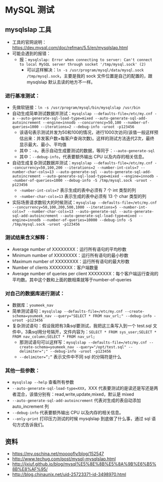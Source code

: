 # MySQL 测试


## mysqlslap 工具

- 工具的官网说明：<https://dev.mysql.com/doc/refman/5.5/en/mysqlslap.html>
- 可能会遇到的报错：
    - 报：`mysqlslap: Error when connecting to server: Can't connect to local MySQL server through socket '/tmp/mysql.sock' (2)`
        - 可以这样解决：`ln -s /usr/program/mysql/data/mysql.sock /tmp/mysql.sock`，主要是我的 sock 文件位置是自己的配置的，跟 mysqlslap 默认去读的地方不一样。


### 进行基准测试：

- 先做软链接：`ln -s /usr/program/mysql/bin/mysqlslap /usr/bin`
- 自动生成简单测试数据并测试：`mysqlslap --defaults-file=/etc/my.cnf -a --auto-generate-sql-load-type=mixed --auto-generate-sql-add-autoincrement --engine=innodb --concurrency=50,100 --number-of-queries=1000 --iterations=2 --debug-info -uroot -p123456`
    - 该语句表示测试并发为50和100的情况，进行1000次访问(该值一般这样预估出来：并发客户数×每客户查询次数)。这样的测试方法迭代2次，最终显示最大、最小、平均值
    - 其中：`-a`，表示自动生成要测试的数据，等同于：`--auto-generate-sql`
    - 其中：`--debug-info`，代表要额外输出 CPU 以及内存的相关信息。
- 自动生成复杂测试数据并测试：`mysqlslap --defaults-file=/etc/my.cnf --concurrency=50,100,200 --iterations=2 --number-int-cols=7 --number-char-cols=13 --auto-generate-sql --auto-generate-sql-add-autoincrement --auto-generate-sql-load-type=mixed --engine=innodb --number-of-queries=1000 --debug-info -S /tmp/mysql.sock -uroot -p123456`
    - `-number-int-cols=7` 表示生成的表中必须有 7 个 int 类型的列
    - `-number-char-cols=13` 表示生成的表中必须有 13 个 char 类型的列
- 实际场景请求数较大的时候测试：`mysqlslap --defaults-file=/etc/my.cnf --concurrency=50,100,200,500,1000 --iterations=5 --number-int-cols=7 --number-char-cols=13 --auto-generate-sql --auto-generate-sql-add-autoincrement --auto-generate-sql-load-type=mixed --engine=innodb --number-of-queries=10000 --debug-info -S /tmp/mysql.sock -uroot -p123456`

### 测试结果含义解释：

- Average number of XXXXXXXX：运行所有语句的平均秒数
- Minimum number of XXXXXXXX：运行所有语句的最小秒数
- Maximum number of XXXXXXXX：运行所有语句的最大秒数
- Number of clients XXXXXXXX：客户端数量
- Average number of queries per client XXXXXXXX：每个客户端运行查询的平均数。其中这个数和上面的数相乘就等于number-of-queries


### 对自己的数据库进行测试：

- 数据库：`youmeek_nav`
- 简单测试语句：`mysqlslap --defaults-file=/etc/my.cnf --create-schema=youmeek_nav --query="SELECT * FROM nav_url;" --debug-info -uroot -p123456`
- 复杂测试语句：假设我把有3条sql要测试，我把这三条写入到一个 test.sql 文件中，3条sql用分号隔开，文件内容为：`SELECT * FROM sys_user;SELECT * FROM nav_column;SELECT * FROM nav_url;`
    - 那测试语句可以这样写：`mysqlslap --defaults-file=/etc/my.cnf --create-schema=youmeek_nav --query="/opt/test.sql" --delimiter=";" --debug-info -uroot -p123456`
    - `--delimiter=”;”` 表示文件中不同 sql 的分隔符是什么


### 其他一些参数：

- `mysqlslap --help` 查看所有参数
- `--auto-generate-sql-load-type=XXX`，XXX 代表要测试的是读还是写还是两者混合，该值分别有：read,write,update,mixed，默认是 mixed
- `--auto-generate-sql-add-autoincrement` 代表对生成的表自动添加 auto_increment 列
- `--debug-info` 代表要额外输出 CPU 以及内存的相关信息。
- `--only-print` 打印压力测试的时候 mysqlslap 到底做了什么事，通过 sql 语句方式告诉我们。



## 资料

- <https://my.oschina.net/moooofly/blog/152547>
- <http://www.techug.com/post/mysql-mysqlslap.html>
- <http://jixiuf.github.io/blog/mysql%E5%8E%8B%E5%8A%9B%E6%B5%8B%E8%AF%95/>
- <http://blog.chinaunix.net/uid-25723371-id-3498970.html>
